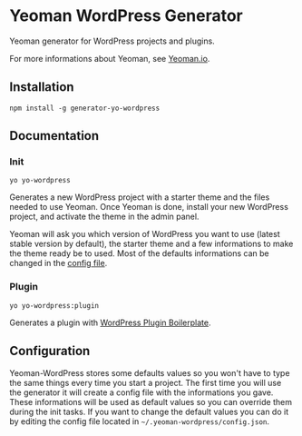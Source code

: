 # Yeoman WordPress Generator

Yeoman generator for WordPress projects and plugins.

For more informations about Yeoman, see [Yeoman.io](http://yeoman.io/).

## Installation

    npm install -g generator-yo-wordpress

## Documentation

### Init

    yo yo-wordpress

Generates a new WordPress project with a starter theme and the files needed to use Yeoman. Once Yeoman is done, install your new WordPress project, and activate the theme in the admin panel.

Yeoman will ask you which version of WordPress you want to use (latest stable version by default), the starter theme and a few informations to make the theme ready be to used. Most of the defaults informations can be changed in the [config file](#configuration).

### Plugin

    yo yo-wordpress:plugin

Generates a plugin with [WordPress Plugin Boilerplate](https://github.com/tommcfarlin/WordPress-Plugin-Boilerplate).

## Configuration

Yeoman-WordPress stores some defaults values so you won't have to type the same things every time you start a project. The first time you will use the generator it will create a config file with the informations you gave. These informations will be used as default values so you can override them during the init tasks. If you want to change the default values you can do it by editing the config file located in `~/.yeoman-wordpress/config.json`.
